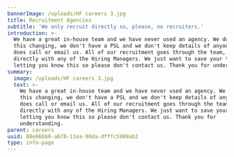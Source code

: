```yaml
---
bannerImage: /uploads/HF careers 3.jpg
title: Recruitment Agencies
subtitle: 'We only recruit directly so, please, no recruiters.'
introduction: >-
  We have a great in-house team and we have never used an agency. We don't see
  this changing, we don't have a PSL and we don't keep details of anyone who
  does call or email us. All of our recruitment goes through the team, not
  directly with any of the Hiring Managers. We just want to save your time by
  letting you know this so please don't contact us. Thank you for understanding.
summary:
  image: /uploads/HF careers 3.jpg
  text: >-
    We have a great in-house team and we have never used an agency. We don't see
    this changing, we don't have a PSL and we don't keep details of anyone who
    does call or email us. All of our recruitment goes through the team, not
    directly with any of the Hiring Managers. We just want to save your time by
    letting you know this so please don't contact us. Thank you for
    understanding.
parent: careers
uuid: 88e66bb0-a678-11ea-98da-dfffc5909ab2
type: info-page
---
```


